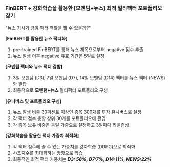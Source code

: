 ### **FinBERT + 강화학습을 활용한 [모멘텀+뉴스] 최적 멀티팩터 포트폴리오 찾기** <br>

"뉴스 기사가 금융 팩터 역할을 할 수 있을까?"   

**[FinBERT를 활용한 뉴스 팩터화]**
1. pre-trained FinBERT를 통해 뉴스 제목으로부터 negative 점수 추출
2. 뉴스 발생 이후 negative 유효 기간은 5일로 설정

**[모멘텀 팩터와 뉴스 팩터 결합]** 
1. 3일 모멘텀 (D3), 7일 모멘텀 (D7), 14일 모멘텀 (D14) 팩터를 뉴스 팩터 (NEWS)와 결합
2. 최종적으로 **모멘텀+뉴스** 멀티팩터 포트폴리오 구성

**[유니버스 및 포트폴리오 구성]**
1. 뉴스 발생 비중 30퍼센트 이상인 종목 300개를 투자 유니버스로 설정
2. 각 팩터 점수 총합 상위 30개를 포트폴리오에 편입
3. 각 종목 보유 비중은 동일 가중으로 설정하고 3일마다 리밸런싱

**[강화학습을 활용한 팩터 가중치 최적화]**
1. 각 팩터 점수에 줄 수 있는 가중치를 강화학습 (DDPG)으로 최적화
2. 샤프지수를 최대화하는 방향으로 학습
3. 최종적인 최적 팩터 가중치는 ***D3: 58%, D7:7%, D14:11%, NEWS:22%***
